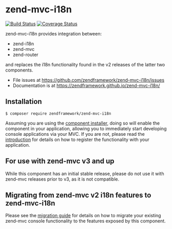 # zend-mvc-i18n

[![Build Status](https://secure.travis-ci.org/zendframework/zend-mvc-i18n.svg?branch=master)](https://secure.travis-ci.org/zendframework/zend-mvc-i18n)
[![Coverage Status](https://coveralls.io/repos/zendframework/zend-mvc-i18n/badge.svg?branch=master)](https://coveralls.io/r/zendframework/zend-mvc-i18n?branch=master)

zend-mvc-i18n provides integration between:

- zend-i18n
- zend-mvc
- zend-router

and replaces the i18n functionality found in the v2 releases of the latter
two components.

- File issues at https://github.com/zendframework/zend-mvc-i18n/issues
- Documentation is at https://zendframework.github.io/zend-mvc-i18n/

## Installation

```console
$ composer require zendframework/zend-mvc-i18n
```

Assuming you are using the [component installer](https://zendframework.github.io/zend-component-installer),
doing so will enable the component in your application, allowing you to
immediately start developing console applications via your MVC. If you are not,
please read the [introduction](https://zendframework.github.io/zend-mvc-i18n/intro/)
for details on how to register the functionality with your application.

## For use with zend-mvc v3 and up

While this component has an initial stable release, please do not use it with
zend-mvc releases prior to v3, as it is not compatible.

## Migrating from zend-mvc v2 i18n features to zend-mvc-i18n

Please see the [migration guide](http://zendframework.github.io/zend-mvc-i18n/migration/v2-to-v3/)
for details on how to migrate your existing zend-mvc console functionality to 
the features exposed by this component.

